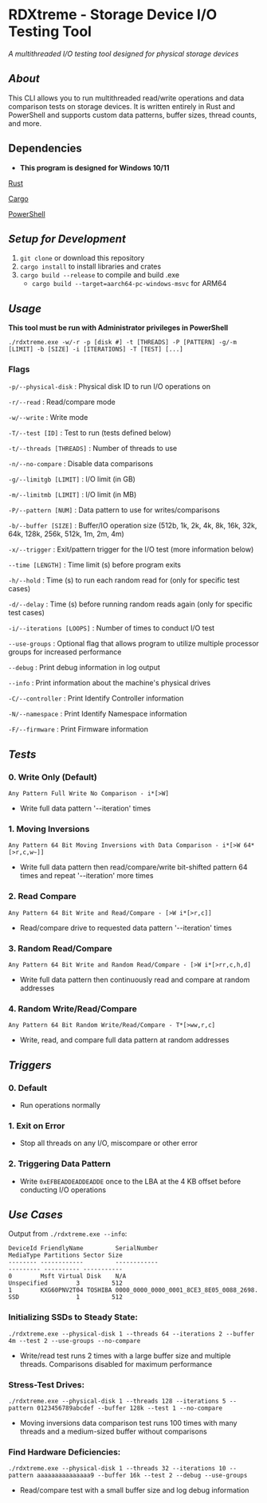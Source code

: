 # RDXtreme - Storage Device I/O Testing Tool
_A multithreaded I/O testing tool designed for physical storage devices_

## _About_
This CLI allows you to run multithreaded read/write operations and data comparison tests on storage devices. It is written entirely in Rust and PowerShell and supports custom data patterns, buffer sizes, thread counts, and more.

## Dependencies

* **This program is designed for Windows 10/11**

[Rust](https://www.rust-lang.org/tools/install)

[Cargo](https://www.rust-lang.org/tools/install)

[PowerShell](https://docs.microsoft.com/en-us/powershell/scripting/install/installing-powershell?view=powershell-7.2)


## _**Setup for Development**_

1. `git clone` or download this repository
2. `cargo install` to install libraries and crates
3. `cargo build --release` to compile and build .exe
    - `cargo build --target=aarch64-pc-windows-msvc` for ARM64


## _**Usage**_

**This tool must be run with Administrator privileges in PowerShell**

```
./rdxtreme.exe -w/-r -p [disk #] -t [THREADS] -P [PATTERN] -g/-m [LIMIT] -b [SIZE] -i [ITERATIONS] -T [TEST] [...]
```

### Flags

`-p/--physical-disk` : Physical disk ID to run I/O operations on

`-r/--read` : Read/compare mode

`-w/--write` : Write mode

`-T/--test [ID]` : Test to run (tests defined below)

`-t/--threads [THREADS]` : Number of threads to use

`-n/--no-compare` : Disable data comparisons

`-g/--limitgb [LIMIT]` : I/O limit (in GB)

`-m/--limitmb [LIMIT]` : I/O limit (in MB)

`-P/--pattern [NUM]` : Data pattern to use for writes/comparisons

`-b/--buffer [SIZE]` : Buffer/IO operation size (512b, 1k, 2k, 4k, 8k, 16k, 32k, 64k, 128k, 256k, 512k, 1m, 2m, 4m)

`-x/--trigger` : Exit/pattern trigger for the I/O test (more information below)

`--time [LENGTH]` : Time limit (s) before program exits

`-h/--hold` : Time (s) to run each random read for (only for specific test cases)

`-d/--delay` : Time (s) before running random reads again (only for specific test cases)

`-i/--iterations [LOOPS]` : Number of times to conduct I/O test 

`--use-groups` : Optional flag that allows program to utilize multiple processor groups for increased performance

`--debug` : Print debug information in log output

`--info` : Print information about the machine's physical drives

`-C/--controller` : Print Identify Controller information

`-N/--namespace` : Print Identify Namespace information

`-F/--firmware` : Print Firmware information


## _**Tests**_

### **0. Write Only (Default)**
```Any Pattern Full Write No Comparison - i*[>W]```

- Write full data pattern '--iteration' times

### **1. Moving Inversions**
```Any Pattern 64 Bit Moving Inversions with Data Comparison - i*[>W 64*[>r,c,w~]]```

- Write full data pattern then read/compare/write bit-shifted pattern 64 times and repeat '--iteration' more times

### **2. Read Compare**
```Any Pattern 64 Bit Write and Read/Compare - [>W i*[>r,c]]```

- Read/compare drive to requested data pattern '--iteration' times

### **3. Random Read/Compare**
```Any Pattern 64 Bit Write and Random Read/Compare - [>W i*[>rr,c,h,d]```

- Write full data pattern then continuously read and compare at random addresses

### **4. Random Write/Read/Compare**
```Any Pattern 64 Bit Random Write/Read/Compare - T*[>ww,r,c]```

- Write, read, and compare full data pattern at random addresses

## _**Triggers**_

### **0. Default**

- Run operations normally

### **1. Exit on Error**

- Stop all threads on any I/O, miscompare or other error

### **2. Triggering Data Pattern**

- Write `0xEFBEADDEADDEADDE` once to the LBA at the 4 KB offset before conducting I/O operations



## _**Use Cases**_

Output from `./rdxtreme.exe --info`:

```
DeviceId FriendlyName         SerialNumber                             MediaType Partitions Sector Size
-------- ------------         ------------                             --------- ---------- -----------
0        Msft Virtual Disk    N/A                                      Unspecified        3         512
1        KXG60PNV2T04 TOSHIBA 0000_0000_0000_0001_8CE3_8E05_0088_2698. SSD                1         512

```

### **Initializing SSDs to Steady State:**
```
./rdxtreme.exe --physical-disk 1 --threads 64 --iterations 2 --buffer 4m --test 2 --use-groups --no-compare
```
- Write/read test runs 2 times with a large buffer size and multiple threads. Comparisons disabled for maximum performance


### **Stress-Test Drives:**
```
./rdxtreme.exe --physical-disk 1 --threads 128 --iterations 5 --pattern 0123456789abcdef --buffer 128k --test 1 --no-compare
```
- Moving inversions data comparison test runs 100 times with many threads and a medium-sized buffer without comparisons


### **Find Hardware Deficiencies:**
```
./rdxtreme.exe --physical-disk 1 --threads 32 --iterations 10 --pattern aaaaaaaaaaaaaaa9 --buffer 16k --test 2 --debug --use-groups
```
- Read/compare test with a small buffer size and log debug information 